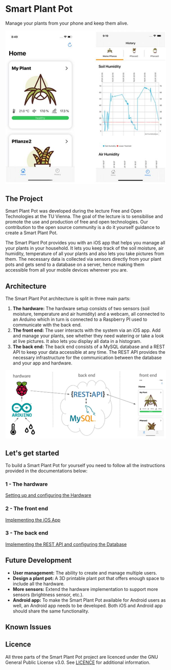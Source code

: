 # Smart Plant Pot
Manage your plants from your phone and keep them alive.

<p align="center">
<img src="/Images/app.JPG")
</p>

## The Project
Smart Plant Pot was developed during the lecture Free and Open Technologies at the TU Vienna. The goal of the lecture is to sensibilise and promote the use and production of free and open technologies. Our contribution to the open source community is a do it yourself guidance to create a Smart Plant Pot. 

The Smart Plant Pot provides you with an iOS app that helps you manage all your plants in your household. It lets you keep track of the soil moisture, air humidity, temperature of all your plants and also lets you take pictures from them. The necessary data is collected via sensors directly from your plant pots and gets send to a database on a server, hence making them accessible from all your mobile devices wherever you are.

## Architecture

The Smart Plant Pot architecture is split in three main parts:

1. **The hardware:** The hardware setup consists of two sensors (soil moisture, temperature and air humidity) and a webcam, all connected to an Arduino which in turn is connected to a Raspberry PI used to communicate with the back end.
2. **The front end:** The user interacts with the system via an iOS app. Add and manage your plants, see whether they need watering or take a look at live pictures. It also lets you display all data in a histogram.
3. **The back end:** The back end consists of a MySQL database and a REST API to keep your data accessible at any time. The REST API provides the necessary infrastructure for the communication between the database and your app and hardware.

<p align="center">
<img src="/Images/architecture.JPG")
</p>

## Let's get started
To build a Smart Plant Pot for yourself you need to follow all the instructions provided in the documentations below:

### 1 - The hardware
[Setting up and configuring the Hardware](https://github.com/FeliziusV/SmartPod-Hardware-Side)

### 2 - The front end
[Implementing the iOS App](https://github.com/antizwiebel/SmartPot_iOS)

### 3 - The back end
[Implementing the REST API and configuring the Database](https://github.com/Snuu101/Smart-Plant-Pot-Back-End)

## Future Development
- **User management:** The ability to create and manage multiple users. 
- **Design a plant pot:** A 3D printable plant pot that offers enough space to include all the hardware.
- **More sensors:** Extend the hardware implementation to support more sensors (brightness sensor, etc.).
- **Android app:** To make the Smart Plant Pot available for Android users as well, an Android app needs to be developed. Both iOS and Android app should share the same functionality.

## Known Issues

## Licence
All three parts of the Smart Plant Pot project are licenced under the GNU General Public License v3.0. See [LICENCE](/LICENSE) for additional information.
